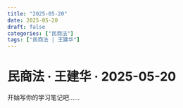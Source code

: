 ```yaml
---
title: "2025-05-20"
date: 2025-05-20
draft: false
categories: ["民商法"]
tags: ["民商法 | 王建华"]
---
```


# 民商法 · 王建华 · 2025-05-20

开始写你的学习笔记吧……
